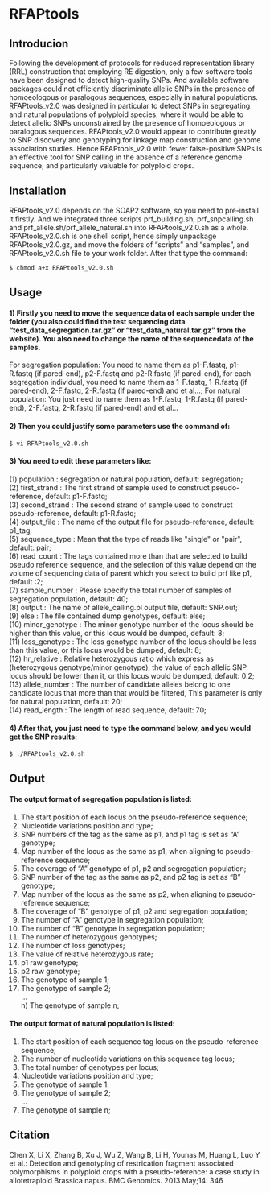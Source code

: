 # RFAPtools

## Introducion
Following the development of protocols for reduced representation library (RRL) construction that employing RE digestion, only a few software tools have been designed to detect high-quality SNPs. And available software packages could not efficiently discriminate allelic SNPs in the presence of homoeologous or paralogous sequences, especially in natural populations. RFAPtools_v2.0 was designed in particular to detect SNPs in segregating and natural populations of polyploid species, where it would be able to detect allelic SNPs unconstrained by the presence of homoeologous or paralogous sequences. RFAPtools_v2.0 would appear to contribute greatly to SNP discovery and genotyping for linkage map construction and genome association studies. Hence RFAPtools_v2.0 with fewer false-positive SNPs is an effective tool for SNP calling in the absence of a reference genome sequence, and particularly valuable for polyploid crops.

## Installation
RFAPtools_v2.0 depends on the SOAP2 software, so you need to pre-install it firstly. And we integrated three scripts prf_building.sh, prf_snpcalling.sh and prf_allele.sh/prf_allele_natural.sh into RFAPtools_v2.0.sh as a whole.
RFAPtools_v2.0.sh is one shell script, hence simply unpackage RFAPtools_v2.0.gz, and move the folders of “scripts” and “samples”, and RFAPtools_v2.0.sh file to your work folder. After that type the command:
````
$ chmod a+x RFAPtools_v2.0.sh
````

## Usage
#### 1) Firstly you need to move the sequence data of each sample under the folder (you also could find the test sequencing data “test_data_segregation.tar.gz” or “test_data_natural.tar.gz” from the website). You also need to change the name of the sequencedata of the samples.
For segregation population: You need to name them as p1-F.fastq, p1-R.fastq (if pared-end), p2-F.fastq and p2-R.fastq (if pared-end), for each segregation individual, you need to name them as 1-F.fastq, 1-R.fastq (if pared-end), 2-F.fastq, 2-R.fastq (if pared-end) and et al...; For natural population: You just need to name them as 1-F.fastq, 1-R.fastq (if pared-end), 2-F.fastq, 2-R.fastq (if pared-end) and et al...  

#### 2) Then you could justify some parameters use the command of:
````
$ vi RFAPtools_v2.0.sh
````
#### 3) You need to edit these parameters like:  
(1) population : segregation or natural population, default: segregation;  
(2) first_strand : The first strand of sample used to construct pseudo-reference, default:
p1-F.fastq;  
(3) second_strand : The second strand of sample used to construct pseudo-reference, default:
p1-R.fastq;  
(4) output_file : The name of the output file for pseudo-reference, default: p1_tag;  
(5) sequence_type : Mean that the type of reads like "single" or "pair", default: pair;  
(6) read_count : The tags contained more than that are selected to build pseudo reference
sequence, and the selection of this value depend on the volume of sequencing data of parent
which you select to build prf like p1, default :2;  
(7) sample_number : Please specify the total number of samples of segregation population,
default: 40;  
(8) output : The name of allele_calling.pl output file, default: SNP.out;  
(9) else : The file contained dump genotypes, default: else;  
(10) minor_genotype : The minor genotype number of the locus should be higher than this
value, or this locus would be dumped, default: 8;  
(11) loss_genotype : The loss genotype number of the locus should be less than this value, or
this locus would be dumped, default: 8;  
(12) hr_relative : Relative heterozygous ratio which express as (heterozygous genotype/minor genotype), the value of each allelic SNP locus should be lower than it, or
this locus would be dumped, default: 0.2;  
(13) allele_number : The number of candidate alleles belong to one candidate locus that more
than that would be filtered, This parameter is only for natural population, default: 20;  
(14) read_length : The length of read sequence, default: 70;  

#### 4) After that, you just need to type the command below, and you would get the SNP results:
````
$ ./RFAPtools_v2.0.sh
````

## Output
#### The output format of segregation population is listed:  
1) The start position of each locus on the pseudo-reference sequence;  
2) Nucleotide variations position and type;  
3) SNP numbers of the tag as the same as p1, and p1 tag is set as “A” genotype;  
4) Map number of the locus as the same as p1, when aligning to pseudo-reference sequence;  
5) The coverage of “A” genotype of p1, p2 and segregation population;  
6) SNP number of the tag as the same as p2, and p2 tag is set as “B” genotype;  
7) Map number of the locus as the same as p2, when aligning to pseudo-reference sequence;  
8) The coverage of “B” genotype of p1, p2 and segregation population;  
9) The number of “A” genotype in segregation population;  
10) The number of “B” genotype in segregation population;  
11) The number of heterozygous genotypes;  
12) The number of loss genotypes;  
13) The value of relative heterozygous rate;  
14) p1 raw genotype;  
15) p2 raw genotype;  
16) The genotype of sample 1;  
17) The genotype of sample 2;  
…  
n) The genotype of sample n;  

#### The output format of natural population is listed:  
1) The start position of each sequence tag locus on the pseudo-reference sequence;  
2) The number of nucleotide variations on this sequence tag locus;  
3) The total number of genotypes per locus;  
4) Nucleotide variations position and type;  
5) The genotype of sample 1;  
6) The genotype of sample 2;  
…  
7) The genotype of sample n;   

## Citation
Chen X, Li X, Zhang B, Xu J, Wu Z, Wang B, Li H, Younas M, Huang L, Luo Y et al.: Detection and genotyping of restrication fragment associated polymorphisms in polyploid crops with a pseudo-reference: a case study in allotetraploid Brassica napus. BMC Genomics. 2013 May;14: 346
